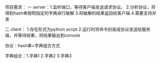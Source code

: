 
项目需求：
一 server：1.监听端口，等待客户端发送请求协议。
            2.分析协议，将得到hash串按照指定的字典进行破解
            3.将破解的结果返回给客户端
            4.需要支持并发

二 client：
            1.存在形式为python script
            2.运行时将命令封装成协议发送给服务端，并等待结果，将结果输出到console







协议：hash串+字典组合方式


字典组合：1.字典1       2.字典2        3.字典3

